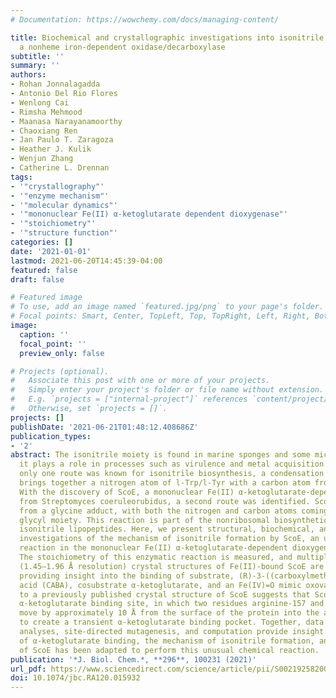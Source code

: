 ```yaml
---
# Documentation: https://wowchemy.com/docs/managing-content/

title: Biochemical and crystallographic investigations into isonitrile formation by
  a nonheme iron-dependent oxidase/decarboxylase
subtitle: ''
summary: ''
authors:
- Rohan Jonnalagadda
- Antonio Del Rio Flores
- Wenlong Cai
- Rimsha Mehmood
- Maanasa Narayanamoorthy
- Chaoxiang Ren
- Jan Paulo T. Zaragoza
- Heather J. Kulik
- Wenjun Zhang
- Catherine L. Drennan
tags:
- '"crystallography"'
- '"enzyme mechanism"'
- '"molecular dynamics"'
- '"mononuclear Fe(II) α-ketoglutarate dependent dioxygenase"'
- '"stoichiometry"'
- '"structure function"'
categories: []
date: '2021-01-01'
lastmod: 2021-06-20T14:45:39-04:00
featured: false
draft: false

# Featured image
# To use, add an image named `featured.jpg/png` to your page's folder.
# Focal points: Smart, Center, TopLeft, Top, TopRight, Left, Right, BottomLeft, Bottom, BottomRight.
image:
  caption: ''
  focal_point: ''
  preview_only: false

# Projects (optional).
#   Associate this post with one or more of your projects.
#   Simply enter your project's folder or file name without extension.
#   E.g. `projects = ["internal-project"]` references `content/project/deep-learning/index.md`.
#   Otherwise, set `projects = []`.
projects: []
publishDate: '2021-06-21T01:48:12.408686Z'
publication_types:
- '2'
abstract: The isonitrile moiety is found in marine sponges and some microbes, where
  it plays a role in processes such as virulence and metal acquisition. Until recently
  only one route was known for isonitrile biosynthesis, a condensation reaction that
  brings together a nitrogen atom of l-Trp/l-Tyr with a carbon atom from ribulose-5-phosphate.
  With the discovery of ScoE, a mononuclear Fe(II) α-ketoglutarate-dependent dioxygenase
  from Streptomyces coeruleorubidus, a second route was identified. ScoE forms isonitrile
  from a glycine adduct, with both the nitrogen and carbon atoms coming from the same
  glycyl moiety. This reaction is part of the nonribosomal biosynthetic pathway of
  isonitrile lipopeptides. Here, we present structural, biochemical, and computational
  investigations of the mechanism of isonitrile formation by ScoE, an unprecedented
  reaction in the mononuclear Fe(II) α-ketoglutarate-dependent dioxygenase superfamily.
  The stoichiometry of this enzymatic reaction is measured, and multiple high-resolution
  (1.45–1.96 Å resolution) crystal structures of Fe(II)-bound ScoE are presented,
  providing insight into the binding of substrate, (R)-3-((carboxylmethyl)amino)butanoic
  acid (CABA), cosubstrate α-ketoglutarate, and an Fe(IV)=O mimic oxovanadium. Comparison
  to a previously published crystal structure of ScoE suggests that ScoE has an “inducible”
  α-ketoglutarate binding site, in which two residues arginine-157 and histidine-299
  move by approximately 10 Å from the surface of the protein into the active site
  to create a transient α-ketoglutarate binding pocket. Together, data from structural
  analyses, site-directed mutagenesis, and computation provide insight into the mode
  of α-ketoglutarate binding, the mechanism of isonitrile formation, and how the structure
  of ScoE has been adapted to perform this unusual chemical reaction.
publication: '*J. Biol. Chem.*, **296**, 100231 (2021)'
url_pdf: https://www.sciencedirect.com/science/article/pii/S0021925820003464
doi: 10.1074/jbc.RA120.015932
---
```

